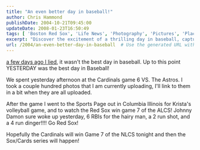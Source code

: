 ```yaml
---
title: "An even better day in baseball!"
author: Chris Hammond
publishDate: 2004-10-21T09:45:00
updateDate: 2008-01-23T16:50:49
tags: [ 'Boston Red Sox', 'Life News', 'Photography', 'Pictures', 'Places to See', 'SEO', 'Site News' ]
excerpt: "Discover the excitement of a thrilling day in baseball, capturing memorable moments at the Cardinals game and cheering on the Red Sox in the ALCS."
url: /2004/an-even-better-day-in-baseball  # Use the generated URL with year
---
```

<P><A href="https://www.chrishammond.com/archive/2004/10/06/313">a few days ago I lied</A>, it wasn't the best day in baseball. Up to this point YESTERDAY was the best day in Baseball!</P> <P>We spent yesterday afternoon at the Cardinals game 6 VS. The Astros. I took a couple hundred photos that I am currently uploading, I'll link to them in a bit when they are all uploaded.</P> <P>After the game I went to the Sports Page out in Columbia Illinois for Krista's volleyball game, and to watch the Red Sox win game 7 of the ALCS! Johnny Damon sure woke up yesterday, 6 RBIs for the hairy man, a 2 run shot, and a 4 run dinger!!!! Go Red Sox!</P> <P>Hopefully the Cardinals will win Game 7 of the NLCS tonight and then the Sox/Cards series will happen!</P>


